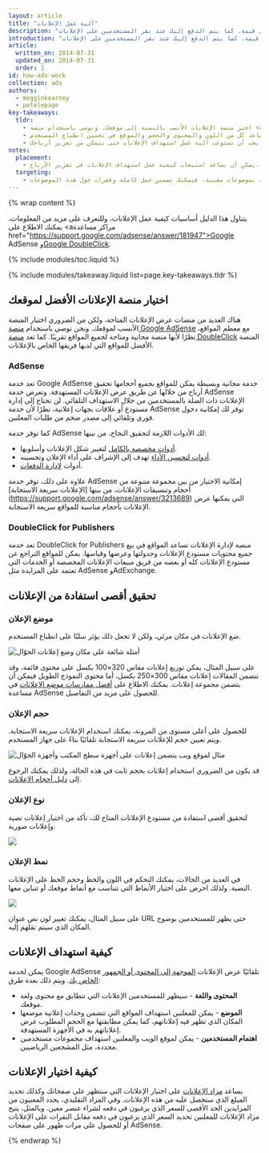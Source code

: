 ```yaml
---
layout: article
title: "آلية عمل الإعلانات"
description: "يمكنك تخصيص مساحات إعلانية (تُعرف أيضًا باسم مستودعات الإعلانات) وإتاحتها على موقعك في لمحة بصر. وتتولى الجهات الإعلانية بدورها تقديم عطاءات لعرض إعلاناتها على موقعك ومن ثم يفوز العطاء الأعلى قيمة. كما يتم الدفع إليك عند نقر المستخدمين على الإعلانات."
introduction: "يمكنك تخصيص مساحات إعلانية (تُعرف أيضًا باسم مستودعات الإعلانات) وإتاحتها على موقعك في لمحة بصر. وتتولى الجهات الإعلانية بدورها تقديم عطاءات لعرض إعلاناتها على موقعك ومن ثم يفوز العطاء الأعلى قيمة. كما يتم الدفع إليك عند نقر المستخدمين على الإعلانات."
article:
  written_on: 2014-07-31
  updated_on: 2014-07-31
  order: 1
id: how-ads-work
collection: ads
authors:
  - megginkearney
  - petelepage
key-takeaways:
  tldr: 
    - اختر منصة الإعلانات الأنسب بالنسبة إلى موقعك. ونوصي باستخدام منصة <a href="http://www.google.com/adsense/start/">AdSense</a> مع معظم المواقع، و<a href="http://www.google.com/doubleclick/publishers/">منصة DoubleClick</a> مع المواقع التي لديها فريقها المتخصص في الإعلانات.
    - الوضع الأفضل لعرض الإعلانات عندما تتكامل بشكل جيد في موقعك؛ بحيث يساعد كل من اللون والمحتوى والحجم والموقع في تحسين انطباع المستخدم. 
    - ينقر المستخدمون على الإعلانات ذات الصلة بالمحتوى الذي يبحثون عنه، ولذلك يجب أن تستوعب آلية عمل استهداف الإعلانات حتى تتمكن من تعزيز أرباحك.
notes:
  placement:
    - يمكن أن يساعد استيعاب كيفية عمل استهداف الإعلانات في تعزيز الأرباح.
  targeting:
    - إذا كنت تريد عرض إعلانات ذات صلة بموضوعات معينة، فيمكنك تضمين جمل كاملة وفقرات حول هذه الموضوعات.
---
```


{% wrap content %}

يتناول هذا الدليل أساسيات كيفية عمل الإعلانات، وللتعرف على مزيد من المعلومات، يمكنك الاطلاع على <aمراكز مساعدة href="https://support.google.com/adsense/answer/181947">Google AdSense</a> و<a href="https://support.google.com/dfp_sb/?utm_medium=et&utm_source=dfp_sb_support_tab&utm_campaign=dfp_sb#topic=13148">Google DoubleClick</a>.

{% include modules/toc.liquid %}

{% include modules/takeaway.liquid list=page.key-takeaways.tldr %}

## اختيار منصة الإعلانات الأفضل لموقعك

هناك العديد من منصات عرض الإعلانات المتاحة، ولكن من الضروري اختيار المنصة الأنسب لموقعك. ونحن نوصي باستخدام [منصة Google AdSense](http://www.google.com/adsense/start/) مع معظم المواقع، نظرًا لأنها منصة مجانية ومتاحة لجميع المواقع تقريبًا. كما تعد [منصة DoubleClick](https://www.google.com/doubleclick/publishers/) المنصة الأفضل للمواقع التي لديها فريقها الخاص بالإعلانات.

### AdSense

تعد خدمة Google AdSense خدمة مجانية وبسيطة يمكن للمواقع بجميع أحجامها تحقيق أرباح من خلالها عن طريق عرض الإعلانات المستهدفة. وتعرض خدمة AdSense الإعلانات ذات الصلة بالمستخدمين من خلال الاستهداف التلقائي.  لن تحتاج إلى إدارة مستودع أو علاقات بجهات إعلانية، نظرًا لأن خدمة AdSense توفر لك إمكانية دخول فوري وتلقائي إلى مصدر ضخم من طلبات المعلنين.

كما توفر خدمة AdSense لك الأدوات اللازمة لتحقيق النجاح، من بينها:

* [أدوات مخصصة بالكامل](https://support.google.com/adsense/answer/160374) لتغيير شكل الإعلانات وأسلوبها.
* [أدوات لتحسين الأداء](https://support.google.com/adsense/answer/2973289) تهدف إلى الإشراف على أداء الإعلان وتحسينه.
* أدوات [لإدارة الدفعات](https://support.google.com/adsense/answer/2569265).

علاوة على ذلك، توفر خدمة AdSense إمكانية الاختيار من بين مجموعة متنوعة من أحجام وتنسيقات الإعلانات، من بينها [الإعلانات سريعة الاستجابة] (https://support.google.com/adsense/answer/3213689) التي يمكنها عرض الإعلانات بأحجام مناسبة للمواقع سريعة الاستجابة.


### DoubleClick for Publishers

تعد خدمة DoubleClick for Publishers منصة لإدارة الإعلانات تساعد المواقع في بيع جميع محتويات مستودع الإعلانات وجدولتها وعرضها وقياسها. يمكن للمواقع التراجع عن مستودع الإعلانات كله أو بعضه من فريق مبيعات الإعلانات المخصصة أو الخدمات التي تعتمد على المزايدة مثل AdSense وAdExchange.

## تحقيق أقصى استفادة من الإعلانات

### موضع الإعلان
ضع الإعلانات في مكان مرئي، ولكن لا تجعل ذلك يؤثر سلبًا على انطباع المستخدم. 

<img src="images/mobile_ads_placement.png" alt="أمثلة شائعة على مكان وضع إعلانات الجوّال">

على سبيل المثال، يمكن توزيع إعلانات مقاس 320&times;100 بكسل على محتوى قائمة، وقد تتضمن المقالات إعلانات مقاس 300&times;250 بكسل، أما محتوى النموذج الطويل فيمكن أن يتضمن مجموعة إعلانات.  يمكنك الاطلاع على [أفضل ممارسات موضع الإعلانات](https://support.google.com/adsense/answer/1282097) في مساعدة AdSense للحصول على مزيد من التفاصيل. 

### حجم الإعلان
للحصول على أعلى مستوى من المرونة، يمكنك استخدام الإعلانات سريعة الاستجابة. ويتم تعيين حجم للإعلانات سريعة الاستجابة تلقائيًا بناءً على جهاز المستخدم. 

<img src="images/ad-ss-600.png" 
  srcset="images/ad-ss-1200.png 1200w, 
          images/ad-ss-900.png 900w,
          images/ad-ss-600.png 600w, 
          images/ad-ss-300.png 300w" 
  alt="مثال لموقع ويب يتضمن إعلانات على أجهزة سطح المكتب وأجهزة الجوّال">

قد يكون من الضروري استخدام إعلانات بحجم ثابت في هذه الحالة، ولذلك يمكنك الرجوع إلى [دليل أحجام الإعلانات](https://support.google.com/adsense/answer/6002621).


### نوع الإعلان
لتحقيق أقصى استفادة من مستودع الإعلانات المتاح لك، تأكد من اختيار إعلانات نصية وإعلانات صورية.

<img src="images/mobileimage.png">

### نمط الإعلان
في العديد من الحالات، يمكنك التحكم في اللون والخط وحجم الخط على الإعلانات النصية. ولذلك احرص على اختيار الأنماط التي تتناسب مع أنماط موقعك أو تتباين معها. 

<img src="images/mobiletext_withcolor.png">

على سبيل المثال، يمكنك تغيير لون نص عنوان URL حتى يظهر للمستخدمين بوضوح المكان الذي سيتم نقلهم إليه.


## كيفية استهداف الإعلانات
يمكن لخدمة Google AdSense تلقائيًا عرض الإعلانات [الموجهة إلى المحتوى أو الجمهور الخاص بك](https://support.google.com/adsense/answer/9713).
ويتم ذلك بعدة طرق:

* **المحتوى واللغة** - سيظهر للمستخدمين الإعلانات التي تتطابق مع محتوى ولغة موقعك.
* **الموضع** - يمكن للمعلنين استهداف المواقع التي تتضمن وحدات إعلانية موضعها المكان الذي تظهر فيه إعلاناتهم، كما يمكن مطابقتها مع الحجم المطلوب عرض إعلاناتهم به في الأجهزة المستهدفة.
* **اهتمام المستخدمين** - يمكن لموقع الويب والمعلنين استهداف مجموعات مستخدمين محددة، مثل المشجعين الرياضيين.


## كيفية اختيار الإعلانات
يساعد [مزاد الإعلانات](https://support.google.com/adsense/answer/160525) على اختيار الإعلانات التي ستظهر على صفحاتك وكذلك تحديد المبلغ الذي ستحصل عليه من هذه الإعلانات. وفي المزاد التقليدي، يحدد المعنيون من المزايدين الحد الأقصى للسعر الذي يرغبون في دفعه لشراء عنصر معين. وبالمثل، يتيح مزاد الإعلانات للمعلنين تحديد السعر الذي يرغبون في دفعه مقابل النقرات على الإعلانات أو للحصول على مرات ظهور على صفحات AdSense.

{% endwrap %}

